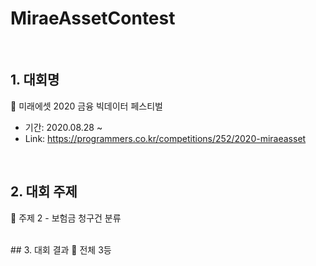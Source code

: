 # MiraeAssetContest

<br>

## 1. 대회명
📍 미래에셋 2020 금융 빅데이터 페스티벌 
+ 기간: 2020.08.28 ~
+ Link: <https://programmers.co.kr/competitions/252/2020-miraeasset>

<br>

## 2. 대회 주제
📍 주제 2 - 보험금 청구건 분류

<br>
## 3. 대회 결과
🥉 전체 3등 
